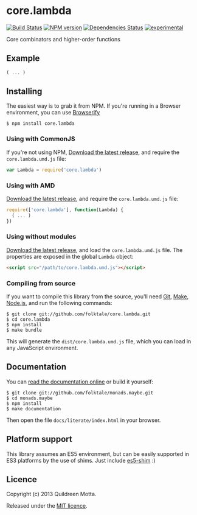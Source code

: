 core.lambda
===========

[![Build Status](https://secure.travis-ci.org/folktale/core.lambda.png?branch=master)](https://travis-ci.org/folktale/core.lambda)
[![NPM version](https://badge.fury.io/js/core.lambda.png)](http://badge.fury.io/js/core.lambda)
[![Dependencies Status](https://david-dm.org/folktale/core.lambda.png)](https://david-dm.org/folktale/core.lambda)
[![experimental](http://hughsk.github.io/stability-badges/dist/experimental.svg)](http://github.com/hughsk/stability-badges)


Core combinators and higher-order functions


## Example

```js
( ... )
```


## Installing

The easiest way is to grab it from NPM. If you're running in a Browser
environment, you can use [Browserify][]

    $ npm install core.lambda


### Using with CommonJS

If you're not using NPM, [Download the latest release][release], and require
the `core.lambda.umd.js` file:

```js
var Lambda = require('core.lambda')
```


### Using with AMD

[Download the latest release][release], and require the `core.lambda.umd.js`
file:

```js
require(['core.lambda'], function(Lambda) {
  ( ... )
})
```


### Using without modules

[Download the latest release][release], and load the `core.lambda.umd.js`
file. The properties are exposed in the global `Lambda` object:

```html
<script src="/path/to/core.lambda.umd.js"></script>
```


### Compiling from source

If you want to compile this library from the source, you'll need [Git][],
[Make][], [Node.js][], and run the following commands:

    $ git clone git://github.com/folktale/core.lambda.git
    $ cd core.lambda
    $ npm install
    $ make bundle
    
This will generate the `dist/core.lambda.umd.js` file, which you can load in
any JavaScript environment.

    
## Documentation

You can [read the documentation online][docs] or build it yourself:

    $ git clone git://github.com/folktale/monads.maybe.git
    $ cd monads.maybe
    $ npm install
    $ make documentation

Then open the file `docs/literate/index.html` in your browser.


## Platform support

This library assumes an ES5 environment, but can be easily supported in ES3
platforms by the use of shims. Just include [es5-shim][] :)


## Licence

Copyright (c) 2013 Quildreen Motta.

Released under the [MIT licence](https://github.com/folktale/core.lambda/blob/master/LICENCE).

<!-- links -->
[Fantasy Land]: https://github.com/fantasyland/fantasy-land
[Browserify]: http://browserify.org/
[release]: https://github.com/folktale/core.lambda/releases/download/v0.0.0/core.lambda-0.0.0.tar.gz
[Git]: http://git-scm.com/
[Make]: http://www.gnu.org/software/make/
[Node.js]: http://nodejs.org/
[es5-shim]: https://github.com/kriskowal/es5-shim
[docs]: http://folktale.github.io/core.lambda
